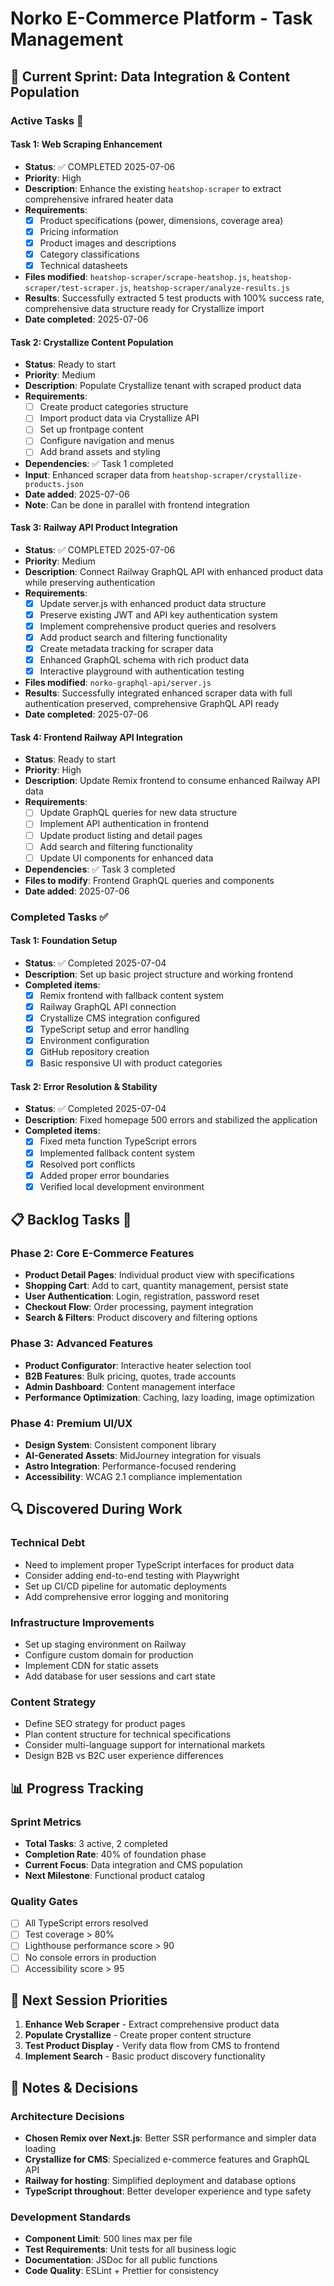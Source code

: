 # Norko E-Commerce Platform - Task Management

## 🎯 **Current Sprint: Data Integration & Content Population**

### **Active Tasks** 🚧

#### **Task 1: Web Scraping Enhancement** 
- **Status**: ✅ COMPLETED 2025-07-06
- **Priority**: High
- **Description**: Enhance the existing `heatshop-scraper` to extract comprehensive infrared heater data
- **Requirements**:
  - [x] Product specifications (power, dimensions, coverage area)
  - [x] Pricing information
  - [x] Product images and descriptions
  - [x] Category classifications
  - [x] Technical datasheets
- **Files modified**: `heatshop-scraper/scrape-heatshop.js`, `heatshop-scraper/test-scraper.js`, `heatshop-scraper/analyze-results.js`
- **Results**: Successfully extracted 5 test products with 100% success rate, comprehensive data structure ready for Crystallize import
- **Date completed**: 2025-07-06

#### **Task 2: Crystallize Content Population**
- **Status**: Ready to start  
- **Priority**: Medium
- **Description**: Populate Crystallize tenant with scraped product data
- **Requirements**:
  - [ ] Create product categories structure
  - [ ] Import product data via Crystallize API
  - [ ] Set up frontpage content
  - [ ] Configure navigation and menus
  - [ ] Add brand assets and styling
- **Dependencies**: ✅ Task 1 completed
- **Input**: Enhanced scraper data from `heatshop-scraper/crystallize-products.json`
- **Date added**: 2025-07-06
- **Note**: Can be done in parallel with frontend integration

#### **Task 3: Railway API Product Integration**
- **Status**: ✅ COMPLETED 2025-07-06
- **Priority**: Medium
- **Description**: Connect Railway GraphQL API with enhanced product data while preserving authentication
- **Requirements**:
  - [x] Update server.js with enhanced product data structure
  - [x] Preserve existing JWT and API key authentication system
  - [x] Implement comprehensive product queries and resolvers
  - [x] Add product search and filtering functionality
  - [x] Create metadata tracking for scraper data
  - [x] Enhanced GraphQL schema with rich product data
  - [x] Interactive playground with authentication testing
- **Files modified**: `norko-graphql-api/server.js`
- **Results**: Successfully integrated enhanced scraper data with full authentication preserved, comprehensive GraphQL API ready
- **Date completed**: 2025-07-06

#### **Task 4: Frontend Railway API Integration**
- **Status**: Ready to start
- **Priority**: High
- **Description**: Update Remix frontend to consume enhanced Railway API data
- **Requirements**:
  - [ ] Update GraphQL queries for new data structure
  - [ ] Implement API authentication in frontend
  - [ ] Update product listing and detail pages
  - [ ] Add search and filtering functionality
  - [ ] Update UI components for enhanced data
- **Dependencies**: ✅ Task 3 completed
- **Files to modify**: Frontend GraphQL queries and components
- **Date added**: 2025-07-06

### **Completed Tasks** ✅

#### **Task 1: Foundation Setup**
- **Status**: ✅ Completed 2025-07-04
- **Description**: Set up basic project structure and working frontend
- **Completed items**:
  - [x] Remix frontend with fallback content system
  - [x] Railway GraphQL API connection
  - [x] Crystallize CMS integration configured
  - [x] TypeScript setup and error handling
  - [x] Environment configuration
  - [x] GitHub repository creation
  - [x] Basic responsive UI with product categories

#### **Task 2: Error Resolution & Stability**
- **Status**: ✅ Completed 2025-07-04
- **Description**: Fixed homepage 500 errors and stabilized the application
- **Completed items**:
  - [x] Fixed meta function TypeScript errors
  - [x] Implemented fallback content system
  - [x] Resolved port conflicts
  - [x] Added proper error boundaries
  - [x] Verified local development environment

## 📋 **Backlog Tasks** 📝

### **Phase 2: Core E-Commerce Features**
- **Product Detail Pages**: Individual product view with specifications
- **Shopping Cart**: Add to cart, quantity management, persist state
- **User Authentication**: Login, registration, password reset
- **Checkout Flow**: Order processing, payment integration
- **Search & Filters**: Product discovery and filtering options

### **Phase 3: Advanced Features**
- **Product Configurator**: Interactive heater selection tool
- **B2B Features**: Bulk pricing, quotes, trade accounts
- **Admin Dashboard**: Content management interface
- **Performance Optimization**: Caching, lazy loading, image optimization

### **Phase 4: Premium UI/UX**
- **Design System**: Consistent component library
- **AI-Generated Assets**: MidJourney integration for visuals
- **Astro Integration**: Performance-focused rendering
- **Accessibility**: WCAG 2.1 compliance implementation

## 🔍 **Discovered During Work**

### **Technical Debt**
- Need to implement proper TypeScript interfaces for product data
- Consider adding end-to-end testing with Playwright
- Set up CI/CD pipeline for automatic deployments
- Add comprehensive error logging and monitoring

### **Infrastructure Improvements**
- Set up staging environment on Railway
- Configure custom domain for production
- Implement CDN for static assets
- Add database for user sessions and cart state

### **Content Strategy**
- Define SEO strategy for product pages
- Plan content structure for technical specifications
- Consider multi-language support for international markets
- Design B2B vs B2C user experience differences

## 📊 **Progress Tracking**

### **Sprint Metrics**
- **Total Tasks**: 3 active, 2 completed
- **Completion Rate**: 40% of foundation phase
- **Current Focus**: Data integration and CMS population
- **Next Milestone**: Functional product catalog

### **Quality Gates**
- [ ] All TypeScript errors resolved
- [ ] Test coverage > 80%
- [ ] Lighthouse performance score > 90
- [ ] No console errors in production
- [ ] Accessibility score > 95

## 🎯 **Next Session Priorities**

1. **Enhance Web Scraper** - Extract comprehensive product data
2. **Populate Crystallize** - Create proper content structure
3. **Test Product Display** - Verify data flow from CMS to frontend
4. **Implement Search** - Basic product discovery functionality

## 📝 **Notes & Decisions**

### **Architecture Decisions**
- **Chosen Remix over Next.js**: Better SSR performance and simpler data loading
- **Crystallize for CMS**: Specialized e-commerce features and GraphQL API
- **Railway for hosting**: Simplified deployment and database options
- **TypeScript throughout**: Better developer experience and type safety

### **Development Standards**
- **Component Limit**: 500 lines max per file
- **Test Requirements**: Unit tests for all business logic
- **Documentation**: JSDoc for all public functions
- **Code Quality**: ESLint + Prettier for consistency
